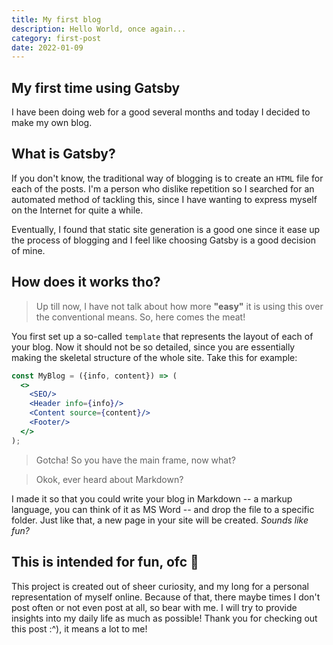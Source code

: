 ```yaml
---
title: My first blog
description: Hello World, once again...
category: first-post
date: 2022-01-09
---
```


## My first time using Gatsby

I have been doing web for a good several months and today I decided to make my own blog.

## What is Gatsby?

If you don't know, the traditional way of blogging is to create an `HTML` file for each of the posts. I'm a person who dislike repetition so I searched for an automated method of tackling this, since I have wanting to express myself on the Internet for quite a while.

Eventually, I found that static site generation is a good one since it ease up the process of blogging and I feel like choosing Gatsby is a good decision of mine.

## How does it works tho?

>Up till now, I have not talk about how more **"easy"** it is using this over the conventional means. So, here comes the meat!

You first set up a so-called `template` that represents the layout of each of your blog. Now it should not be so detailed, since you are essentially making the skeletal structure of the whole site. Take this for example:

```jsx
const MyBlog = ({info, content}) => (
  <>
    <SEO/>
    <Header info={info}/>
    <Content source={content}/>
    <Footer/>
  </>
);
```
><span classname="reader">Gotcha! So you have the main frame, now what?</span>

><span classname="author">Okok, ever heard about Markdown?</span>

I made it so that you could write your blog in Markdown -- a markup language, you can think of it as MS Word -- and drop the file to a specific folder. Just like that, a new page in your site will be created. *Sounds like fun?*

## This is intended for fun, ofc 🥱

This project is created out of sheer curiosity, and my long for a personal representation of myself online. Because of that, there maybe times I don't post often or not even post at all, so bear with me. I will try to provide insights into my daily life as much as possible! Thank you for checking out this post :^), it means a lot to me!
